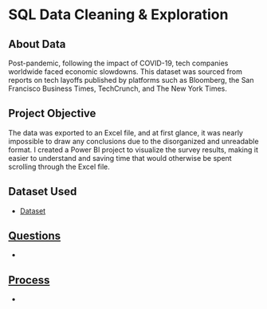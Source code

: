 # SQL Data Cleaning & Exploration
## About Data
Post-pandemic, following the impact of COVID-19, tech companies worldwide faced economic slowdowns. This dataset was sourced from reports on tech layoffs published by platforms such as Bloomberg, the San Francisco Business Times, TechCrunch, and The New York Times.

## Project Objective
The data was exported to an Excel file, and at first glance, it was nearly impossible to draw any conclusions due to the disorganized and unreadable format.
I created a Power BI project to visualize the survey results, making it easier to understand and saving time that would otherwise be spent scrolling through the Excel file.

## Dataset Used
- <a href="https://www.kaggle.com/datasets/swaptr/layoffs-2022">Dataset

## Questions
- 





## Process
- 
